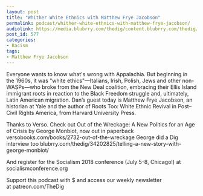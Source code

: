 ```yaml
---
layout: post
title: "Whither White Ethnics with Matthew Frye Jacobson"
permalink: podcast/whither-white-ethnics-with-matthew-frye-jacobson/
audiolink: https://media.blubrry.com/thedig/content.blubrry.com/thedig/The_Dig_-_EP_123_-_Jacobson.mp3
post_id: 577
categories: 
- Racism
tags: 
- Matthew Frye Jacobson
---
```


Everyone wants to know what's wrong with Appalachia. But beginning in the 1960s, it was "white ethics"—Italians, Irish, Polish, Jews and other non-WASPs—who broke from the New Deal coalition, embracing their Ellis Island immigrant roots in reaction to the Black Freedom struggle and, ultimately, Latin American migration. Dan’s guest today is Matthew Frye Jacobson, an historian at Yale and the author of Roots Too: White Ethnic Revival in Post–Civil Rights America, from Harvard University Press.

Thanks to Verso. Check out Out of the Wreckage: A New Politics for an Age of Crisis by George Monbiot, now out in paperback versobooks.com/books/2732-out-of-the-wreckage George did a Dig interview too blubrry.com/thedig/34202825/telling-a-new-story-with-george-monbiot/

And register for the Socialism 2018 conference (July 5-8, Chicago!) at socialismconference.org

Support this podcast with $ and access our weekly newsletter at patreon.com/TheDig